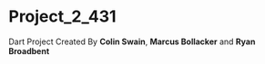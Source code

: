 # Project_2_431

Dart Project Created By **Colin Swain**, **Marcus Bollacker** and **Ryan Broadbent**

